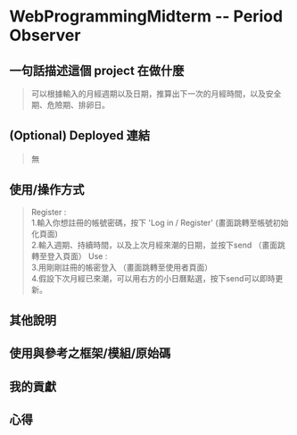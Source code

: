 # WebProgrammingMidterm -- Period Observer #

## 一句話描述這個 project 在做什麼 ##
>    可以根據輸入的月經週期以及日期，推算出下一次的月經時間，以及安全期、危險期、排卵日。
## (Optional) Deployed 連結 ##
>    無
## 使用/操作方式 ##
>    Register : 
<br>    1.輸入你想註冊的帳號密碼，按下 'Log in / Register' (畫面跳轉至帳號初始化頁面)
<br>    2.輸入週期、持續時間，以及上次月經來潮的日期，並按下send （畫面跳轉至登入頁面）
>    Use :
<br>    3.用剛剛註冊的帳密登入 （畫面跳轉至使用者頁面）
<br>    4.假設下次月經已來潮，可以用右方的小日曆點選，按下send可以即時更新。

## 其他說明 ##
## 使用與參考之框架/模組/原始碼 ##
## 我的貢獻 ##
## 心得 ##
